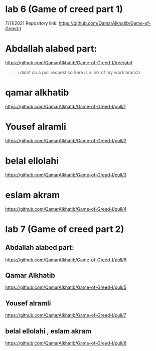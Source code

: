 # lab 6 (Game of creed part 1)
7/11/2021
Repository link: https://github.com/QamarAlkhatib/Game-of-Greed-I

# Abdallah alabed part:
https://github.com/QamarAlkhatib/Game-of-Greed-I/tree/abd

> i didnt do a pull request so here is a link of my work branch 

# qamar alkhatib
https://github.com/QamarAlkhatib/Game-of-Greed-I/pull/1

# Yousef alramli
https://github.com/QamarAlkhatib/Game-of-Greed-I/pull/2

# belal ellolahi
https://github.com/QamarAlkhatib/Game-of-Greed-I/pull/3

# eslam akram
https://github.com/QamarAlkhatib/Game-of-Greed-I/pull/4


# lab 7 (Game of creed part 2)


## Abdallah alabed part:
https://github.com/QamarAlkhatib/Game-of-Greed-I/pull/6

## Qamar Alkhatib
https://github.com/QamarAlkhatib/Game-of-Greed-I/pull/5

## Yousef alramli
https://github.com/QamarAlkhatib/Game-of-Greed-I/pull/7

## belal ellolahi , eslam akram
https://github.com/QamarAlkhatib/Game-of-Greed-I/pull/8
